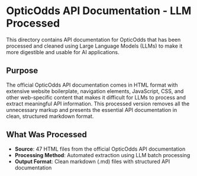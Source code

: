 # OpticOdds API Documentation - LLM Processed

This directory contains API documentation for OpticOdds that has been processed and cleaned using Large Language Models (LLMs) to make it more digestible and usable for AI applications.

## Purpose

The official OpticOdds API documentation comes in HTML format with extensive website boilerplate, navigation elements, JavaScript, CSS, and other web-specific content that makes it difficult for LLMs to process and extract meaningful API information. This processed version removes all the unnecessary markup and presents the essential API documentation in clean, structured markdown format.

## What Was Processed

- **Source**: 47 HTML files from the official OpticOdds API documentation
- **Processing Method**: Automated extraction using LLM batch processing
- **Output Format**: Clean markdown (.md) files with structured API documentation
